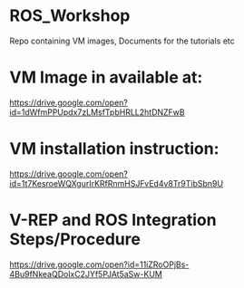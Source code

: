 # ROS_Workshop
Repo containing VM images, Documents for the tutorials etc

# VM Image in available at:
https://drive.google.com/open?id=1dWfmPPUpdx7zLMsfTpbHRLL2htDNZFwB

# VM installation instruction:
https://drive.google.com/open?id=1t7KesroeWQXgurIrKRfRnmHSJFvEd4v8Tr9TibSbn9U

# V-REP and ROS Integration Steps/Procedure
https://drive.google.com/open?id=11iZRoOPjBs-4Bu9fNkeaQDolxC2JYf5PJAt5aSw-KUM
